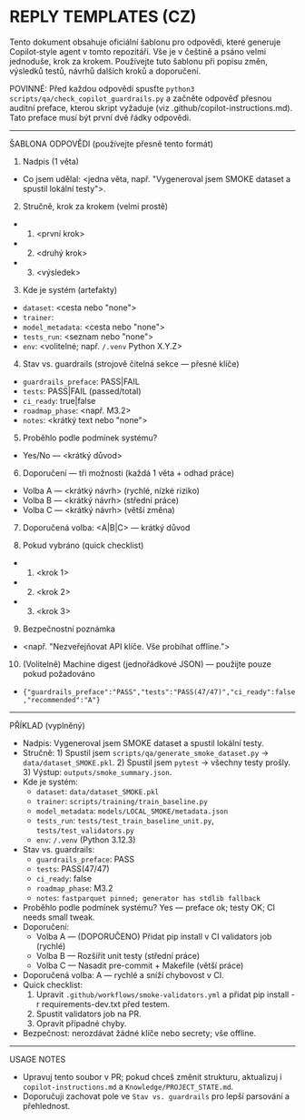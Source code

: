 # REPLY TEMPLATES (CZ)

Tento dokument obsahuje oficiální šablonu pro odpovědi, které generuje Copilot‑style agent v tomto repozitáři. Vše je v češtině a psáno velmi jednoduše, krok za krokem. Používejte tuto šablonu při popisu změn, výsledků testů, návrhů dalších kroků a doporučení.

POVINNÉ: Před každou odpovědí spusťte `python3 scripts/qa/check_copilot_guardrails.py` a začněte odpověď přesnou auditní preface, kterou skript vyžaduje (viz .github/copilot-instructions.md). Tato preface musí být první dvě řádky odpovědi.

----

ŠABLONA ODPOVĚDI (používejte přesně tento formát)

1) Nadpis (1 věta)
- Co jsem udělal: <jedna věta, např. "Vygeneroval jsem SMOKE dataset a spustil lokální testy">.

2) Stručně, krok za krokem (velmi prostě)
- 1) <první krok>
- 2) <druhý krok>
- 3) <výsledek>

3) Kde je systém (artefakty)
- `dataset`: <cesta nebo "none">
- `trainer`: <cesta>
- `model_metadata`: <cesta nebo "none">
- `tests_run`: <seznam nebo "none">
- `env`: <volitelné; např. `/.venv` Python X.Y.Z>

4) Stav vs. guardrails (strojově čitelná sekce — přesné klíče)
- `guardrails_preface`: PASS|FAIL
- `tests`: PASS|FAIL (passed/total)
- `ci_ready`: true|false
- `roadmap_phase`: <např. M3.2>
- `notes`: <krátký text nebo "none">

5) Proběhlo podle podmínek systému?
- Yes/No — <krátký důvod>

6) Doporučení — tři možnosti (každá 1 věta + odhad práce)
- Volba A — <krátký návrh> (rychlé, nízké riziko)
- Volba B — <krátký návrh> (střední práce)
- Volba C — <krátký návrh> (větší změna)

7) Doporučená volba: <A|B|C> — krátký důvod

8) Pokud vybráno (quick checklist)
- 1) <krok 1>
- 2) <krok 2>
- 3) <krok 3>

9) Bezpečnostní poznámka
- <např. "Nezveřejňovat API klíče. Vše probíhat offline.">

10) (Volitelně) Machine digest (jednořádkové JSON) — použijte pouze pokud požadováno
- `{"guardrails_preface":"PASS","tests":"PASS(47/47)","ci_ready":false,"recommended":"A"}`

----

PŘÍKLAD (vyplněný)

- Nadpis: Vygeneroval jsem SMOKE dataset a spustil lokální testy.
- Stručně: 1) Spustil jsem `scripts/qa/generate_smoke_dataset.py` → `data/dataset_SMOKE.pkl`. 2) Spustil jsem `pytest` → všechny testy prošly. 3) Výstup: `outputs/smoke_summary.json`.
- Kde je systém:
  - `dataset`: `data/dataset_SMOKE.pkl`
  - `trainer`: `scripts/training/train_baseline.py`
  - `model_metadata`: `models/LOCAL_SMOKE/metadata.json`
  - `tests_run`: `tests/test_train_baseline_unit.py`, `tests/test_validators.py`
  - `env`: `/.venv` (Python 3.12.3)
- Stav vs. guardrails:
  - `guardrails_preface`: PASS
  - `tests`: PASS(47/47)
  - `ci_ready`: false
  - `roadmap_phase`: M3.2
  - `notes`: `fastparquet pinned; generator has stdlib fallback`
- Proběhlo podle podmínek systému? Yes — preface ok; testy OK; CI needs small tweak.
- Doporučení:
  - Volba A — (DOPORUČENO) Přidat pip install v CI validators job (rychlé)
  - Volba B — Rozšířit unit testy (střední práce)
  - Volba C — Nasadit pre-commit + Makefile (větší práce)
- Doporučená volba: A — rychlé a sníží chybovost v CI.
- Quick checklist:
  1) Upravit `.github/workflows/smoke-validators.yml` a přidat pip install -r requirements-dev.txt před testem.
  2) Spustit validators job na PR.
  3) Opravit případné chyby.
- Bezpečnost: nerozdávat žádné klíče nebo secrety; vše offline.

----

USAGE NOTES
- Upravuj tento soubor v PR; pokud chceš změnit strukturu, aktualizuj i `copilot-instructions.md` a `Knowledge/PROJECT_STATE.md`.
- Doporučuji zachovat pole ve `Stav vs. guardrails` pro lepší parsování a přehlednost.
